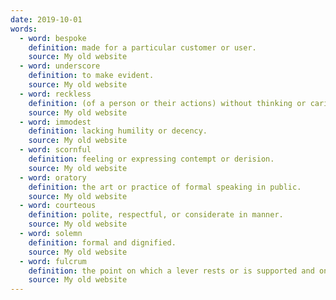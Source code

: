 ```yaml
---
date: 2019-10-01
words:
  - word: bespoke
    definition: made for a particular customer or user.
    source: My old website
  - word: underscore
    definition: to make evident.
    source: My old website
  - word: reckless
    definition: (of a person or their actions) without thinking or caring about the consequences of an action.
    source: My old website
  - word: immodest
    definition: lacking humility or decency.
    source: My old website
  - word: scornful
    definition: feeling or expressing contempt or derision.
    source: My old website
  - word: oratory
    definition: the art or practice of formal speaking in public.
    source: My old website
  - word: courteous
    definition: polite, respectful, or considerate in manner.
    source: My old website
  - word: solemn
    definition: formal and dignified.
    source: My old website
  - word: fulcrum
    definition: the point on which a lever rests or is supported and on which it pivots. a thing that plays a central or essential role in an activity, event, or situation.
    source: My old website
---
```

